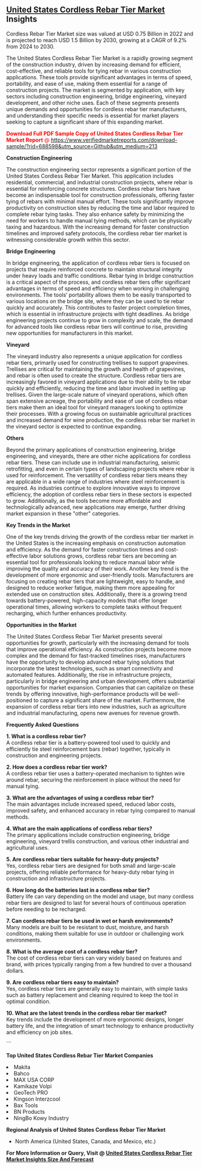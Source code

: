 <h2><a href="https://www.verifiedmarketreports.com/download-sample/?rid=688598&amp;utm_source=Github&amp;utm_medium=213" target="_blank">United States Cordless Rebar Tier Market</a> Insights</h2><p>Cordless Rebar Tier Market size was valued at USD 0.75 Billion in 2022 and is projected to reach USD 1.5 Billion by 2030, growing at a CAGR of 9.2% from 2024 to 2030.</p><p><p>The United States Cordless Rebar Tier Market is a rapidly growing segment of the construction industry, driven by increasing demand for efficient, cost-effective, and reliable tools for tying rebar in various construction applications. These tools provide significant advantages in terms of speed, portability, and ease of use, making them essential for a range of construction projects. The market is segmented by application, with key sectors including construction engineering, bridge engineering, vineyard development, and other niche uses. Each of these segments presents unique demands and opportunities for cordless rebar tier manufacturers, and understanding their specific needs is essential for market players seeking to capture a significant share of this expanding market. <p><span class=""><span style="color: #ff0000;"><strong>Download Full PDF Sample Copy of United States Cordless Rebar Tier Market Report</strong> @ </span><a href="https://www.verifiedmarketreports.com/download-sample/?rid=688598&amp;utm_source=Github&amp;utm_medium=213" target="_blank">https://www.verifiedmarketreports.com/download-sample/?rid=688598&amp;utm_source=Github&amp;utm_medium=213</a></span></p></p><p><strong>Construction Engineering</strong></p><p>The construction engineering sector represents a significant portion of the United States Cordless Rebar Tier Market. This application includes residential, commercial, and industrial construction projects, where rebar is essential for reinforcing concrete structures. Cordless rebar tiers have become an indispensable tool for construction professionals, offering faster tying of rebars with minimal manual effort. These tools significantly improve productivity on construction sites by reducing the time and labor required to complete rebar tying tasks. They also enhance safety by minimizing the need for workers to handle manual tying methods, which can be physically taxing and hazardous. With the increasing demand for faster construction timelines and improved safety protocols, the cordless rebar tier market is witnessing considerable growth within this sector.</p><p><strong>Bridge Engineering</strong></p><p>In bridge engineering, the application of cordless rebar tiers is focused on projects that require reinforced concrete to maintain structural integrity under heavy loads and traffic conditions. Rebar tying in bridge construction is a critical aspect of the process, and cordless rebar tiers offer significant advantages in terms of speed and efficiency when working in challenging environments. The tools’ portability allows them to be easily transported to various locations on the bridge site, where they can be used to tie rebar quickly and accurately. This contributes to faster project completion times, which is essential in infrastructure projects with tight deadlines. As bridge engineering projects continue to grow in complexity and scale, the demand for advanced tools like cordless rebar tiers will continue to rise, providing new opportunities for manufacturers in this market.</p><p><strong>Vineyard</strong></p><p>The vineyard industry also represents a unique application for cordless rebar tiers, primarily used for constructing trellises to support grapevines. Trellises are critical for maintaining the growth and health of grapevines, and rebar is often used to create the structure. Cordless rebar tiers are increasingly favored in vineyard applications due to their ability to tie rebar quickly and efficiently, reducing the time and labor involved in setting up trellises. Given the large-scale nature of vineyard operations, which often span extensive acreage, the portability and ease of use of cordless rebar tiers make them an ideal tool for vineyard managers looking to optimize their processes. With a growing focus on sustainable agricultural practices and increased demand for wine production, the cordless rebar tier market in the vineyard sector is expected to continue expanding.</p><p><strong>Others</strong></p><p>Beyond the primary applications of construction engineering, bridge engineering, and vineyards, there are other niche applications for cordless rebar tiers. These can include use in industrial manufacturing, seismic retrofitting, and even in certain types of landscaping projects where rebar is used for reinforcement. The versatility of cordless rebar tiers means they are applicable in a wide range of industries where steel reinforcement is required. As industries continue to explore innovative ways to improve efficiency, the adoption of cordless rebar tiers in these sectors is expected to grow. Additionally, as the tools become more affordable and technologically advanced, new applications may emerge, further driving market expansion in these "other" categories.</p><p><strong>Key Trends in the Market</strong></p><p>One of the key trends driving the growth of the cordless rebar tier market in the United States is the increasing emphasis on construction automation and efficiency. As the demand for faster construction times and cost-effective labor solutions grows, cordless rebar tiers are becoming an essential tool for professionals looking to reduce manual labor while improving the quality and accuracy of their work. Another key trend is the development of more ergonomic and user-friendly tools. Manufacturers are focusing on creating rebar tiers that are lightweight, easy to handle, and designed to reduce worker fatigue, making them more appealing for extended use on construction sites. Additionally, there is a growing trend towards battery-powered, high-capacity models that offer longer operational times, allowing workers to complete tasks without frequent recharging, which further enhances productivity.</p><p><strong>Opportunities in the Market</strong></p><p>The United States Cordless Rebar Tier Market presents several opportunities for growth, particularly with the increasing demand for tools that improve operational efficiency. As construction projects become more complex and the demand for fast-tracked timelines rises, manufacturers have the opportunity to develop advanced rebar tying solutions that incorporate the latest technologies, such as smart connectivity and automated features. Additionally, the rise in infrastructure projects, particularly in bridge engineering and urban development, offers substantial opportunities for market expansion. Companies that can capitalize on these trends by offering innovative, high-performance products will be well-positioned to capture a significant share of the market. Furthermore, the expansion of cordless rebar tiers into new industries, such as agriculture and industrial manufacturing, opens new avenues for revenue growth.</p><p><strong>Frequently Asked Questions</strong></p><p><strong>1. What is a cordless rebar tier?</strong><br> A cordless rebar tier is a battery-powered tool used to quickly and efficiently tie steel reinforcement bars (rebar) together, typically in construction and engineering projects.</p><p><strong>2. How does a cordless rebar tier work?</strong><br> A cordless rebar tier uses a battery-operated mechanism to tighten wire around rebar, securing the reinforcement in place without the need for manual tying.</p><p><strong>3. What are the advantages of using a cordless rebar tier?</strong><br> The main advantages include increased speed, reduced labor costs, improved safety, and enhanced accuracy in rebar tying compared to manual methods.</p><p><strong>4. What are the main applications of cordless rebar tiers?</strong><br> The primary applications include construction engineering, bridge engineering, vineyard trellis construction, and various other industrial and agricultural uses.</p><p><strong>5. Are cordless rebar tiers suitable for heavy-duty projects?</strong><br> Yes, cordless rebar tiers are designed for both small and large-scale projects, offering reliable performance for heavy-duty rebar tying in construction and infrastructure projects.</p><p><strong>6. How long do the batteries last in a cordless rebar tier?</strong><br> Battery life can vary depending on the model and usage, but many cordless rebar tiers are designed to last for several hours of continuous operation before needing to be recharged.</p><p><strong>7. Can cordless rebar tiers be used in wet or harsh environments?</strong><br> Many models are built to be resistant to dust, moisture, and harsh conditions, making them suitable for use in outdoor or challenging work environments.</p><p><strong>8. What is the average cost of a cordless rebar tier?</strong><br> The cost of cordless rebar tiers can vary widely based on features and brand, with prices typically ranging from a few hundred to over a thousand dollars.</p><p><strong>9. Are cordless rebar tiers easy to maintain?</strong><br> Yes, cordless rebar tiers are generally easy to maintain, with simple tasks such as battery replacement and cleaning required to keep the tool in optimal condition.</p><p><strong>10. What are the latest trends in the cordless rebar tier market?</strong><br> Key trends include the development of more ergonomic designs, longer battery life, and the integration of smart technology to enhance productivity and efficiency on job sites.</p>```</p><p><strong>Top United States Cordless Rebar Tier Market Companies</strong></p><div data-test-id=""><p><li>Makita</li><li> Bahco</li><li> MAX USA CORP</li><li> Kamikaze Volpi</li><li> GeoTech PRO</li><li> Kingson Interzcool</li><li> Bax Tools</li><li> BN Products</li><li> NingBo Kowy Industry</li></p><div><strong>Regional Analysis of&nbsp;United States Cordless Rebar Tier Market</strong></div><ul><li dir="ltr"><p dir="ltr">North America&nbsp;(United States, Canada, and Mexico, etc.)</p></li></ul><p><strong>For More Information or Query, Visit @&nbsp;</strong><strong><a href="https://www.verifiedmarketreports.com/product/cordless-rebar-tier-market/?utm_source=Github&amp;utm_medium=213" target="_blank">United States Cordless Rebar Tier Market Insights Size And Forecast</a></strong></p></div>
